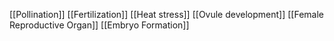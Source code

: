 [[Pollination]]
[[Fertilization]]
[[Heat stress]]
[[Ovule development]]
[[Female Reproductive Organ]]
[[Embryo Formation]]
